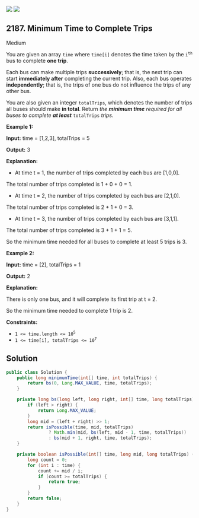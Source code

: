 [![](https://img.shields.io/github/stars/javadev/LeetCode-in-Java?label=Stars&style=flat-square)](https://github.com/javadev/LeetCode-in-Java)
[![](https://img.shields.io/github/forks/javadev/LeetCode-in-Java?label=Fork%20me%20on%20GitHub%20&style=flat-square)](https://github.com/javadev/LeetCode-in-Java/fork)

## 2187\. Minimum Time to Complete Trips

Medium

You are given an array `time` where `time[i]` denotes the time taken by the <code>i<sup>th</sup></code> bus to complete **one trip**.

Each bus can make multiple trips **successively**; that is, the next trip can start **immediately after** completing the current trip. Also, each bus operates **independently**; that is, the trips of one bus do not influence the trips of any other bus.

You are also given an integer `totalTrips`, which denotes the number of trips all buses should make **in total**. Return _the **minimum time** required for all buses to complete **at least**_ `totalTrips` _trips_.

**Example 1:**

**Input:** time = [1,2,3], totalTrips = 5

**Output:** 3

**Explanation:**

- At time t = 1, the number of trips completed by each bus are [1,0,0].

The total number of trips completed is 1 + 0 + 0 = 1.

- At time t = 2, the number of trips completed by each bus are [2,1,0].

The total number of trips completed is 2 + 1 + 0 = 3.

- At time t = 3, the number of trips completed by each bus are [3,1,1].

The total number of trips completed is 3 + 1 + 1 = 5.

So the minimum time needed for all buses to complete at least 5 trips is 3. 

**Example 2:**

**Input:** time = [2], totalTrips = 1

**Output:** 2

**Explanation:**

There is only one bus, and it will complete its first trip at t = 2.

So the minimum time needed to complete 1 trip is 2. 

**Constraints:**

*   <code>1 <= time.length <= 10<sup>5</sup></code>
*   <code>1 <= time[i], totalTrips <= 10<sup>7</sup></code>

## Solution

```java
public class Solution {
    public long minimumTime(int[] time, int totalTrips) {
        return bs(0, Long.MAX_VALUE, time, totalTrips);
    }

    private long bs(long left, long right, int[] time, long totalTrips) {
        if (left > right) {
            return Long.MAX_VALUE;
        }
        long mid = (left + right) >> 1;
        return isPossible(time, mid, totalTrips)
                ? Math.min(mid, bs(left, mid - 1, time, totalTrips))
                : bs(mid + 1, right, time, totalTrips);
    }

    private boolean isPossible(int[] time, long mid, long totalTrips) {
        long count = 0;
        for (int i : time) {
            count += mid / i;
            if (count >= totalTrips) {
                return true;
            }
        }
        return false;
    }
}
```